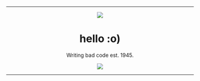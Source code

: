 <hr>
<p align="middle"><img align="middle" src="https://imagine1337.github.io/akcat.gif"/></p>
<h1 align="middle">hello :o)</h1>
<p align="middle">
  Writing bad code est. 1945.</p>
<p align="middle"><img align="middle" src="https://komarev.com/ghpvc/?username=imagine1337"/></p>
<hr>
